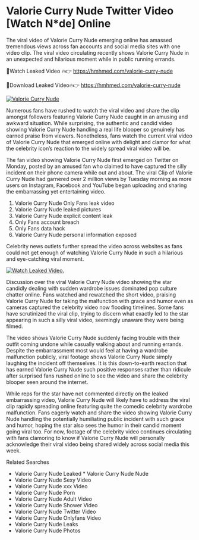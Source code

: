 ﻿# Valorie Curry Nude Twitter Video [Watch N*de] Online

The viral video of ﻿Valorie Curry Nude emerging online has amassed tremendous views across fan accounts and social media sites with one video clip. The viral video circulating recently shows ﻿Valorie Curry Nude in an unexpected and hilarious moment while in public running errands. 

🔴Watch Leaked Video 🔥👉  https://hmhmed.com/valorie-curry-nude 

🔴Download Leaked Video🔥👉  https://hmhmed.com/valorie-curry-nude 

[![Valorie Curry Nude](https://i.imgur.com/dJHk4Zq.gif)](https://hmhmed.com/valorie-curry-nude)

Numerous fans have rushed to watch the viral video and share the clip amongst followers featuring ﻿Valorie Curry Nude caught in an amusing and awkward situation. While surprising, the authentic and candid video showing ﻿Valorie Curry Nude handling a real life blooper so genuinely has earned praise from viewers. Nonetheless, fans watch the current viral video of ﻿Valorie Curry Nude that emerged online with delight and clamor for what the celebrity icon’s reaction to the widely spread viral video will be.

The fan video showing ﻿Valorie Curry Nude first emerged on Twitter on Monday, posted by an amused fan who claimed to have captured the silly incident on their phone camera while out and about. The viral Clip of ﻿Valorie Curry Nude had garnered over 2 million views by Tuesday morning as more users on Instagram, Facebook and YouTube began uploading and sharing the embarrassing yet entertaining video. 

1. ﻿Valorie Curry Nude Only Fans leak video
2. ﻿Valorie Curry Nude leaked pictures
3. ﻿Valorie Curry Nude explicit content leak
4. Only Fans account breach
5. Only Fans data hack
6. ﻿Valorie Curry Nude personal information exposed

Celebrity news outlets further spread the video across websites as fans could not get enough of watching ﻿Valorie Curry Nude in such a hilarious and eye-catching viral moment. 

[![Watch Leaked Video.](https://miro.medium.com/v2/resize:fit:828/format:webp/1*cilzJN44JGOrTw9NJCrNHA.gif "Watch Leaked Video")](https://hmhmed.com/valorie-curry-nude)

Discussion over the viral ﻿Valorie Curry Nude video showing the star candidly dealing with sudden wardrobe issues dominated pop culture chatter online. Fans watched and rewatched the short video, praising ﻿Valorie Curry Nude for taking the malfunction with grace and humor even as cameras captured the celebrity video now flooding timelines. Some fans have scrutinized the viral clip, trying to discern what exactly led to the star appearing in such a silly viral video, seemingly unaware they were being filmed.

The video shows ﻿Valorie Curry Nude suddenly facing trouble with their outfit coming undone while casually walking about and running errands. Despite the embarrassment most would feel at having a wardrobe malfunction publicly, viral footage shows ﻿Valorie Curry Nude simply laughing the incident off themselves. It is this down-to-earth reaction that has earned ﻿Valorie Curry Nude such positive responses rather than ridicule after surprised fans rushed online to see the video and share the celebrity blooper seen around the internet.  

While reps for the star have not commented directly on the leaked embarrassing video, ﻿Valorie Curry Nude will likely have to address the viral clip rapidly spreading online featuring quite the comedic celebrity wardrobe malfunction. Fans eagerly watch and share the video showing ﻿Valorie Curry Nude handling the potentially humiliating public incident with such grace and humor, hoping the star also sees the humor in their candid moment going viral too. For now, footage of the celebrity video continues circulating with fans clamoring to know if ﻿Valorie Curry Nude will personally acknowledge their viral video being shared widely across social media this week.

Related Searches
* ﻿Valorie Curry Nude Leaked
﻿* Valorie Curry Nude Nude
* ﻿Valorie Curry Nude Sexy Video
* ﻿Valorie Curry Nude xxx Video
* ﻿Valorie Curry Nude Porn
* ﻿Valorie Curry Nude Adult Video
* ﻿Valorie Curry Nude Shower Video
* ﻿Valorie Curry Nude Twitter Video
* ﻿Valorie Curry Nude Onlyfans Video
* ﻿Valorie Curry Nude Leaks
* ﻿Valorie Curry Nude Photos